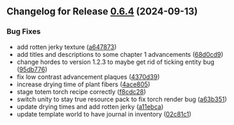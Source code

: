 ## Changelog for Release [0.6.4](https://github.com/dustinheisey/An-Inconvenient-Modpack/compare/v0.6.3...v0.6.4) (2024-09-13)

### Bug Fixes

- add rotten jerky texture ([a647873](https://github.com/dustinheisey/An-Inconvenient-Modpack/commit/a6478735db1d6ba78119d41a28749e0455cf6259))
- add titles and descriptions to some chapter 1 advancements ([68d0cd9](https://github.com/dustinheisey/An-Inconvenient-Modpack/commit/68d0cd9d4ab51a476bb9d316af7944e57bb7a136))
- change hordes to version 1.2.3 to maybe get rid of ticking entity bug ([95db776](https://github.com/dustinheisey/An-Inconvenient-Modpack/commit/95db7767c0177066ddecb4044cdd46eef643d6da))
- fix low contrast advancement plaques ([4370d39](https://github.com/dustinheisey/An-Inconvenient-Modpack/commit/4370d3904074768c0b89276357b8279fa72aefba))
- increase drying time of plant fibers ([4ace805](https://github.com/dustinheisey/An-Inconvenient-Modpack/commit/4ace80577e87a75edfdf063155c579d64174849b))
- stage totem torch recipe correctly ([f8cdc28](https://github.com/dustinheisey/An-Inconvenient-Modpack/commit/f8cdc28f5b2138753c3d1e5d70aa20aabc51f10b))
- switch unity to stay true resource pack to fix torch render bug ([a63b351](https://github.com/dustinheisey/An-Inconvenient-Modpack/commit/a63b351e74d39a6a3489673826d821edff7ed7be))
- update drying times and add rotten jerky ([a11ebca](https://github.com/dustinheisey/An-Inconvenient-Modpack/commit/a11ebca4bbeab0cdd72caf33a393d3aa008969cf))
- update template world to have journal in inventory ([02c81c1](https://github.com/dustinheisey/An-Inconvenient-Modpack/commit/02c81c1627ace9aa3502cf8b337ff406611733f0))

